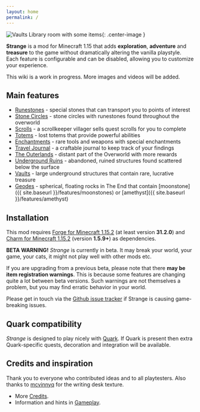 ```yaml
---
layout: home
permalink: /
---
```


![Vaults Library room with some items](https://i.postimg.cc/5N6wxgB7/Vaults-Library.jpg){: .center-image }

**Strange** is a mod for Minecraft 1.15 that adds **exploration**, **adventure** and **treasure** to the game without dramatically altering the vanilla playstyle.
Each feature is configurable and can be disabled, allowing you to customize your experience.

This wiki is a work in progress.  More images and videos will be added.

## Main features
* [Runestones](features/runestones) - special stones that can transport you to points of interest
* [Stone Circles](features/stone_circles) - stone circles with runestones found throughout the overworld
* [Scrolls](features/scrolls) - a scrollkeeper villager sells quest scrolls for you to complete
* [Totems](features/totems) - lost totems that provide powerful abilities
* [Enchantments](features/enchantments) - rare tools and weapons with special enchantments
* [Travel Journal](features/travel_journal) - a craftable journal to keep track of your findings
* [The Outerlands](features/outerlands) - distant part of the Overworld with more rewards
* [Underground Ruins](features/underground_ruins) - abandoned, ruined structures found scattered below the surface
* [Vaults](features/vaults) - large underground structures that contain rare, lucrative treasure
* [Geodes](features/geodes) - spherical, floating rocks in The End that contain [moonstone]({{ site.baseurl }}/features/moonstones) or [amethyst]({{ site.baseurl }}/features/amethyst)

## Installation
This mod requires [Forge for Minecraft 1.15.2](https://files.minecraftforge.net/) (at least version **31.2.0**) and [Charm for Minecraft 1.15.2](https://www.curseforge.com/minecraft/mc-mods/charm) (version **1.5.9+**) as dependencies.

**BETA WARNING!** *Strange* is currently in beta.  It may break your world, your game, your cats, it might not play well with other mods etc.

If you are upgrading from a previous beta, please note that there **may be item registration warnings**.  This is because some features are changing quite a lot between beta versions.  Such warnings are not themselves a problem, but you may find erratic behavior in your world.

Please get in touch via the [Github issue tracker](https://github.com/svenhjol/Strange/issues) if Strange is causing game-breaking issues.

## Quark compatibility

*Strange* is designed to play nicely with [Quark](https://www.curseforge.com/minecraft/mc-mods/quark). If Quark is present then extra Quark-specific quests,
decoration and integration will be available.

## Credits and inspiration
Thank you to everyone who contributed ideas and to all playtesters.  Also thanks to [mcvinnyq](https://www.curseforge.com/members/mcvinnyq/followers) for the writing desk texture.  

* More [Credits](credits).
* Information and hints in [Gameplay](gameplay).
